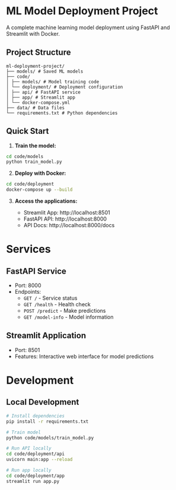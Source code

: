 # ML Model Deployment Project

A complete machine learning model deployment using FastAPI and Streamlit with Docker.

## Project Structure

```
ml-deployment-project/
├── models/ # Saved ML models
├── code/
│ ├── models/ # Model training code
│ └── deployment/ # Deployment configuration
│ ├── api/ # FastAPI service
│ ├── app/ # Streamlit app
│ └── docker-compose.yml
├── data/ # Data files
└── requirements.txt # Python dependencies
```

## Quick Start

1. **Train the model:**
```bash
cd code/models
python train_model.py
```

2. **Deploy with Docker:**

```bash
cd code/deployment
docker-compose up --build
```

3. **Access the applications:**

    * Streamlit App: http://localhost:8501
    * FastAPI API: http://localhost:8000
    * API Docs: http://localhost:8000/docs

# Services

## FastAPI Service
* Port: 8000
* Endpoints:
    * ```GET /``` - Service status
    * ```GET /health``` - Health check
    * ```POST /predict``` - Make predictions
    * ```GET /model-info``` - Model information


## Streamlit Application
* Port: 8501
* Features: Interactive web interface for model predictions

# Development
## Local Development

```bash
# Install dependencies
pip install -r requirements.txt

# Train model
python code/models/train_model.py

# Run API locally
cd code/deployment/api
uvicorn main:app --reload

# Run app locally
cd code/deployment/app
streamlit run app.py
```
